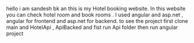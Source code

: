 hello i am sandesh bk an this is my Hotel booking website. In this website you can check hotel room and book rooms . I used angular and asp.net , angular for frontend and asp.net for backend.
to see the project first clone main and HotelApi , ApiBacked and fist run Api folder then run angular project
